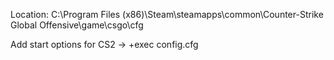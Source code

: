 Location: C:\Program Files (x86)\Steam\steamapps\common\Counter-Strike Global Offensive\game\csgo\cfg

Add start options for CS2 -> +exec config.cfg